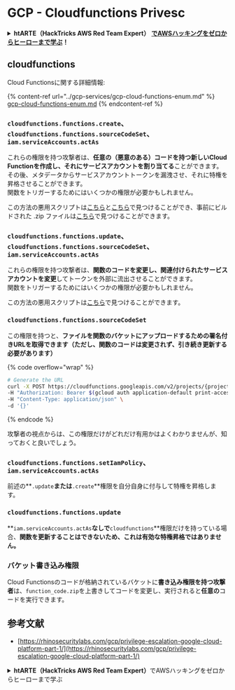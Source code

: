 # GCP - Cloudfunctions Privesc

<details>

<summary><strong>htARTE（HackTricks AWS Red Team Expert）</strong> <a href="https://training.hacktricks.xyz/courses/arte"><strong>でAWSハッキングをゼロからヒーローまで学ぶ</strong></a><strong>！</strong></summary>

HackTricks をサポートする他の方法:

* **HackTricks で企業を宣伝したい**または **HackTricks をPDFでダウンロードしたい場合は** [**SUBSCRIPTION PLANS**](https://github.com/sponsors/carlospolop) をチェックしてください！
* [**公式PEASS＆HackTricksグッズ**](https://peass.creator-spring.com)を入手する
* [**The PEASS Family**](https://opensea.io/collection/the-peass-family)を発見し、独占的な [**NFTs**](https://opensea.io/collection/the-peass-family) のコレクションを見つける
* **💬** [**Discordグループ**](https://discord.gg/hRep4RUj7f) **または** [**telegramグループ**](https://t.me/peass) **に参加するか、Twitter 🐦** [**@hacktricks\_live**](https://twitter.com/hacktricks\_live) **をフォローする**
* **ハッキングトリックを共有するために** [**HackTricks**](https://github.com/carlospolop/hacktricks) と [**HackTricks Cloud**](https://github.com/carlospolop/hacktricks-cloud) のGitHubリポジトリにPRを提出する

</details>

## cloudfunctions

Cloud Functionsに関する詳細情報:

{% content-ref url="../gcp-services/gcp-cloud-functions-enum.md" %}
[gcp-cloud-functions-enum.md](../gcp-services/gcp-cloud-functions-enum.md)
{% endcontent-ref %}

### `cloudfunctions.functions.create`、`cloudfunctions.functions.sourceCodeSet`、`iam.serviceAccounts.actAs`

これらの権限を持つ攻撃者は、**任意の（悪意のある）コードを持つ新しいCloud Functionを作成し、それにサービスアカウントを割り当てる**ことができます。その後、メタデータからサービスアカウントトークンを漏洩させ、それに特権を昇格させることができます。\
関数をトリガーするためにはいくつかの権限が必要かもしれません。

この方法の悪用スクリプトは[こちら](https://github.com/RhinoSecurityLabs/GCP-IAM-Privilege-Escalation/blob/master/ExploitScripts/cloudfunctions.functions.create-call.py)と[こちら](https://github.com/RhinoSecurityLabs/GCP-IAM-Privilege-Escalation/blob/master/ExploitScripts/cloudfunctions.functions.create-setIamPolicy.py)で見つけることができ、事前にビルドされた .zip ファイルは[こちら](https://github.com/RhinoSecurityLabs/GCP-IAM-Privilege-Escalation/tree/master/ExploitScripts/CloudFunctions)で見つけることができます。

### `cloudfunctions.functions.update`、`cloudfunctions.functions.sourceCodeSet`、`iam.serviceAccounts.actAs`

これらの権限を持つ攻撃者は、**関数のコードを変更し、関連付けられたサービスアカウントを変更**してトークンを外部に流出させることができます。\
関数をトリガーするためにはいくつかの権限が必要かもしれません。

この方法の悪用スクリプトは[こちら](https://github.com/RhinoSecurityLabs/GCP-IAM-Privilege-Escalation/blob/master/ExploitScripts/cloudfunctions.functions.update.py)で見つけることができます。

### `cloudfunctions.functions.sourceCodeSet`

この権限を持つと、**ファイルを関数のバケットにアップロードするための署名付きURLを取得できます（ただし、関数のコードは変更されず、引き続き更新する必要があります）**

{% code overflow="wrap" %}
```bash
# Generate the URL
curl -X POST https://cloudfunctions.googleapis.com/v2/projects/{project-id}/locations/{location}/functions:generateUploadUrl \
-H "Authorization: Bearer $(gcloud auth application-default print-access-token)" \
-H "Content-Type: application/json" \
-d '{}'
```
{% endcode %}

攻撃者の視点からは、この権限だけがどれだけ有用かはよくわかりませんが、知っておくと良いでしょう。

### `cloudfunctions.functions.setIamPolicy`、`iam.serviceAccounts.actAs`

前述の\*\*`.update`**または**`.create`\*\*権限を自分自身に付与して特権を昇格します。

### `cloudfunctions.functions.update`

\*\*`iam.serviceAccounts.actAs`**なしで**`cloudfunctions`\*\*権限だけを持っている場合、**関数を更新することはできないため、これは有効な特権昇格ではありません。**

### バケット書き込み権限

Cloud Functionsのコードが格納されているバケットに**書き込み権限を持つ攻撃者**は、`function_code.zip`を上書きしてコードを変更し、実行されると**任意の**コードを実行できます。

## 参考文献

* [https://rhinosecuritylabs.com/gcp/privilege-escalation-google-cloud-platform-part-1/](https://rhinosecuritylabs.com/gcp/privilege-escalation-google-cloud-platform-part-1/)

<details>

<summary><strong>htARTE（HackTricks AWS Red Team Expert）</strong>でAWSハッキングをゼロからヒーローまで学ぶ</summary>

HackTricksをサポートする他の方法：

* **HackTricksで企業を宣伝したい**または**HackTricksをPDFでダウンロードしたい**場合は、[**SUBSCRIPTION PLANS**](https://github.com/sponsors/carlospolop)をチェックしてください！
* [**公式PEASS＆HackTricksスワッグ**](https://peass.creator-spring.com)を入手する
* [**The PEASS Family**](https://opensea.io/collection/the-peass-family)を発見し、独占的な[**NFTs**](https://opensea.io/collection/the-peass-family)のコレクションを見つける
* 💬 [**Discordグループ**](https://discord.gg/hRep4RUj7f)または[**telegramグループ**](https://t.me/peass)に**参加**するか、**Twitter** 🐦 [**@hacktricks\_live**](https://twitter.com/hacktricks\_live)を**フォロー**してください。
* **HackTricks**および**HackTricks Cloud**のGitHubリポジトリにPRを提出して、自分のハッキングトリックを共有してください。

</details>
